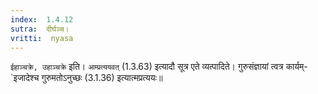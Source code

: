 ```yaml
---
index:  1.4.12
sutra:  दीर्घञ्च।
vritti:  nyasa
---
```


`ईहाञ्चक्रे, उहाञ्चक्रे` इति। `आम्प्रत्ययवत्` (1.3.63) इत्यादौ सूत्र एते व्यत्पादिते। गुरुसंज्ञायां त्वत्र कार्यम्- `इजादेश्च गुरुमतोऽनुच्छः (3.1.36) इत्यात्मप्रत्ययः॥
